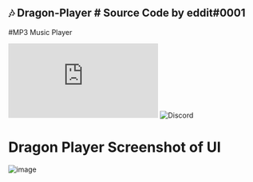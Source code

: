 ## 🎶 Dragon-Player # Source Code by eddit#0001
#MP3 Music Player


![GitHub contributors](https://img.shields.io/github/contributors/scottydocs/README-template.md)
![Discord](aada)
# Dragon Player Screenshot of UI
![image](https://user-images.githubusercontent.com/33374170/189505519-baf55c7c-236b-47bd-9cd7-11536211cd11.png)
